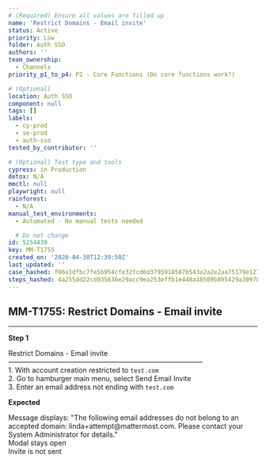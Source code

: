 ```yaml
---
# (Required) Ensure all values are filled up
name: 'Restrict Domains - Email invite'
status: Active
priority: Low
folder: Auth SSO
authors: ''
team_ownership:
  - Channels
priority_p1_to_p4: P2 - Core Functions (Do core functions work?)

# (Optional)
location: Auth SSO
component: null
tags: []
labels:
  - cy-prod
  - se-prod
  - auth-sso
tested_by_contributor: ''

# (Optional) Test type and tools
cypress: in Production
detox: N/A
mmctl: null
playwright: null
rainforest:
  - N/A
manual_test_environments:
  - Automated - No manual tests needed

  # Do not change
id: 5254439
key: MM-T1755
created_on: '2020-04-30T12:39:50Z'
last_updated: ''
case_hashed: f06a1dfbc7fe5b954cfe32fcd6d3795918587b543a2a2e2aa75179e1274b538553b49d344e222fa7332ef692865c8d46
steps_hashed: 4a255dd22cd935636e29acc9ea253effb1e448a18509b895429a309785eec847fa45c2e814ab8f6192cf6f4dff335005
---
```


<!-- (Auto-generated) Based on frontmatter's "key" and "name" -->

## MM-T1755: Restrict Domains - Email invite

---

**Step 1**

Restrict Domains - Email invite\
————————————————————————————\
1\. With account creation restricted to `test.com`\
2\. Go to hamburger main menu, select Send Email Invite\
3\. Enter an email address not ending with `test.com`

**Expected**

Message displays: "The following email addresses do not belong to an accepted domain: linda+attempt\@mattermost.com. Please contact your System Administrator for details."\
Modal stays open\
Invite is not sent
